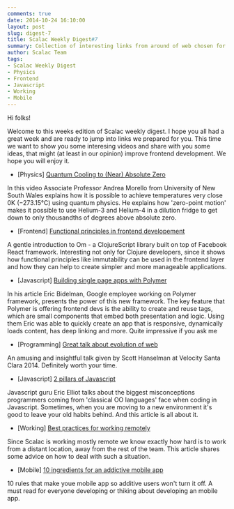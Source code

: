 ```yaml
---
comments: true
date: 2014-10-24 16:10:00
layout: post
slug: digest-7
title: Scalac Weekly Digest#7
summary: Collection of interesting links from around of web chosen for you by Scalac team
author: Scalac Team
tags:
- Scalac Weekly Digest
- Physics
- Frontend
- Javascript
- Working
- Mobile
---
```


Hi folks! 

Welcome to this weeks edition of Scalac weekly digest. I hope you all had a great week and are ready to jump into links we prepared for you. This time we want to show you some interesing videos and share with you some ideas, that might (at least in our opinion) improve frontend development. We hope you will enjoy it.  

* \[Physics\] [Quantum Cooling to (Near) Absolute Zero](https://www.youtube.com/watch?v=7jT5rbE69ho)

In this video Associate Professor Andrea Morello from University of New South Wales explains how it is possible to achieve temperatures very close 0K (−273.15°C) using quantum physics. He explains how 'zero-point motion' makes it possible to use Helium-3 and Helium-4 in a dilution fridge to get down to only thousandths of degrees above absolute zero.

* \[Frontend\] [Functional principles in frontend developement](http://www.infoq.com/presentations/om-clojurescript-facebook-react)

A gentle introduction to Om - a ClojureScript library built on top of Facebook React framework. Interesting not only for Clojure developers, since it shows how functional principles like immutability can be used in the frontend layer and how they can help to create simpler and more manageable applications.

* \[Javascript\] [Building single page apps with Polymer](https://www.polymer-project.org/articles/spa.html)

In his article Eric Bidelman, Google employee working on Polymer framework, presents the power of this new framework. The key feature that Polymer is offering frontend devs is the ability to create and reuse tags, which are small components that embed both presentation and logic. Using them Eric was able to quickly create an app that is responsive, dynamically loads content, has deep linking and more. Quite impressive if you ask me

* \[Programming\] [Great talk about evolution of web](https://www.youtube.com/watch?v=FZYrlKbkLe8)

An amusing and insightful talk given by Scott Hanselman at Velocity Santa Clara 2014. Definitely worth your time.

* \[Javascript\] [2 pillars of Javascript](https://medium.com/javascript-scene/the-two-pillars-of-javascript-ee6f3281e7f3)

 Javascript guru Eric Elliot talks about the biggest misconceptions programmers coming from 'classical OO languages' face when coding in Javascript. Sometimes, when you are moving to a new environment it's good to leave your old habits behind. And this article is all about it.

* \[Working\] [Best practices for working remotely](http://www.drdobbs.com/tools/7-best-practices-for-being-a-successful/240169183)

Since Scalac is working mostly remote we know exactly how hard is to work from a distant location, away from the rest of the team. This article shares some advice on how to deal with such a situation. 

* \[Mobile\] [10 ingredients for an addictive mobile app](http://thenextweb.com/dd/2014/10/28/10-ingredients-concoct-subconsciously-addictive-mobile-app/1/)

10 rules that make youe mobile app so additive users won't turn it off. A must read for everyone developing or thiking about developing an mobile app.
